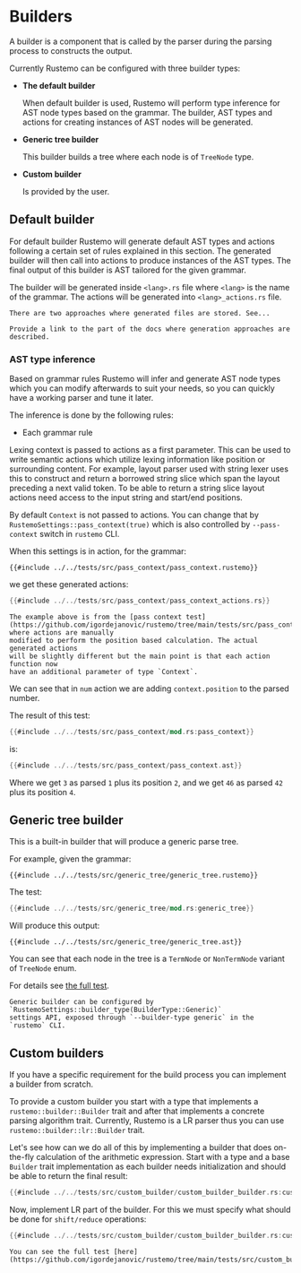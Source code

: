 # Builders

A builder is a component that is called by the parser during the parsing process
to constructs the output.

Currently Rustemo can be configured with three builder types:

- **The default builder**

  When default builder is used, Rustemo will perform type inference for AST node
  types based on the grammar. The builder, AST types and actions for creating
  instances of AST nodes will be generated.
  
- **Generic tree builder**

  This builder builds a tree where each node is of `TreeNode` type.

- **Custom builder**

  Is provided by the user.


## Default builder

For default builder Rustemo will generate default AST types and actions
following a certain set of rules explained in this section. The generated
builder will then call into actions to produce instances of the AST types. The
final output of this builder is AST tailored for the given grammar.

The builder will be generated inside `<lang>.rs` file where `<lang>` is the name
of the grammar. The actions will be generated into `<lang>_actions.rs` file.

```admonish note
There are two approaches where generated files are stored. See... 
```

```admonish todo
Provide a link to the part of the docs where generation approaches are described.
```

### AST type inference

Based on grammar rules Rustemo will infer and generate AST node types which you
can modify afterwards to suit your needs, so you can quickly have a working
parser and tune it later.

The inference is done by the following rules:

- Each grammar rule

Lexing context is passed to actions as a first parameter. This can be used to
write semantic actions which utilize lexing information like position or
surrounding content. For example, layout parser used with string lexer uses this
to construct and return a borrowed string slice which span the layout preceding
a next valid token. To be able to return a string slice layout actions need
access to the input string and start/end positions.

By default `Context` is not passed to actions. You can change that by
`RustemoSettings::pass_context(true)` which is also controlled by
`--pass-context` switch in `rustemo` CLI.

When this settings is in action, for the grammar:

```
{{#include ../../tests/src/pass_context/pass_context.rustemo}}
```

we get these generated actions:
```rust
{{#include ../../tests/src/pass_context/pass_context_actions.rs}}
```

```admonish note
The example above is from the [pass context test](https://github.com/igordejanovic/rustemo/tree/main/tests/src/pass_context) where actions are manually
modified to perform the position based calculation. The actual generated actions
will be slightly different but the main point is that each action function now
have an additional parameter of type `Context`.
```

We can see that in `num` action we are adding `context.position` to the parsed number.

The result of this test:

```rust
{{#include ../../tests/src/pass_context/mod.rs:pass_context}}
```

is:

```rust
{{#include ../../tests/src/pass_context/pass_context.ast}}
```

Where we get `3` as parsed `1` plus its position `2`, and we get `46` as parsed
`42` plus its position `4`.



## Generic tree builder

This is a built-in builder that will produce a generic parse tree.

For example, given the grammar:

```
{{#include ../../tests/src/generic_tree/generic_tree.rustemo}}
```

The test:

```rust
{{#include ../../tests/src/generic_tree/mod.rs:generic_tree}}
```

Will produce this output:

```
{{#include ../../tests/src/generic_tree/generic_tree.ast}}
```

You can see that each node in the tree is a `TermNode` or `NonTermNode` variant
of `TreeNode` enum.

For details see [the full
test](https://github.com/igordejanovic/rustemo/tree/main/tests/src/generic_tree).

```admonish note
Generic builder can be configured by `RustemoSettings::builder_type(BuilderType::Generic)`
settings API, exposed through `--builder-type generic` in the `rustemo` CLI.
```


## Custom builders

If you have a specific requirement for the build process you can implement a
builder from scratch.

To provide a custom builder you start with a type that implements a
`rustemo::builder::Builder` trait and after that implements a concrete parsing
algorithm trait. Currently, Rustemo is a LR parser thus you can use
`rustemo::builder::lr::Builder` trait.

Let's see how can we do all of this by implementing a builder that does
on-the-fly calculation of the arithmetic expression. Start with a type and a
base `Builder` trait implementation as each builder needs initialization and
should be able to return the final result:

```rust
{{#include ../../tests/src/custom_builder/custom_builder_builder.rs:custom-builder-base}}
```


Now, implement LR part of the builder. For this we must specify what should be
done for `shift/reduce` operations:

```rust
{{#include ../../tests/src/custom_builder/custom_builder_builder.rs:custom-builder-lr}}
```

```admonish tip
You can see the full test [here](https://github.com/igordejanovic/rustemo/tree/main/tests/src/custom_builder).
```


